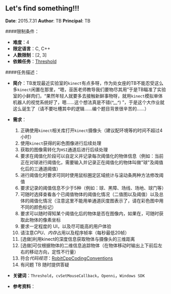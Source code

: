 ﻿Let's find something!!!
---

**Date**: 2015.7.31	
**Author**: TB
**Principal**: TB

####限制条件：

 - **难度**：4
 - **限定语言**：C, C++
 - **人数限制**：[2, 3]
 - **依赖任务**：[Threshold](Threshold.md)

####任务描述：

 - **简介**：TB发现最近实验室的`kinect`有点多呀，作为处女座的TB不能忍受这么多`kinect`闲置在那里，“嗯，巫医老师教导我们要物尽其用”于是TB瞄准了实验室的小鲜肉们，“果然年轻人就要多去接触新鲜事物呀，就用`kinect`模拟单体机器人的视觉系统好了，嗯……这个想法真是不错(*^__^*) ”，于是这个大作业就这么诞生了（请不要吐槽其中的逻辑……编个题目背景很辛苦的……）
 - **需求**：
    1. 正确使用`kinect`相关库打开`kinect`摄像头（建议配环境等的时间不超过4小时）
    2. 使用`kinect`获得的彩色图像进行后续处理
    3. 获取的图像需转化为`HSI`通道后进行后续处理
    4. 要求在阈值化阶段可以自定义并记录每次阈值化的物体信息（例如：当前正在对球进行阈值化，需要输入并记录正在阈值化的物体叫做"球"及阈值化后的三通道阈值）
    5. 进行阈值化时要求可同时使用鼠标圈定区域统计与滚动条两种方法修改阈值
    5. 要求记录的阈值信息不少于5种（例如：球、黑障、场线、场地、球门等）
    6. 可随时选择查看各个已阈值物体的阈值化情况（二值图以及阈值）以及总体的阈值化情况（注意这里不能用单通道灰度图表示了，请在彩色图中用不同的颜色标记）
    7. 要求可以随时得知某个阈值化后的物体是否在图像内，如果在，可随时获取此物体的像素坐标
    8. 要求一定程度的 UI，以及尽可能高的用户体验
    9. 请注意*CPU*、*内存*占用以及程序帧率（每秒最低20帧）
    10. [选做]利用kinect的深度信息获取物体与摄像头的三维距离
    11. [选做]可仅根据物体的二维信息追踪物体（在物体移动时输出上下前后左右的移动方向，定性不行量）
    13. 符合*代码规范*：[RobitCppCodingConventions](ref/RobitCppCodingConventions.md)
    14. 有问题 TB 随时提供答疑

 - **关键词**：`Threshold`，`cvSetMouseCallback`，`Openni`，`Windows SDK`
 - **参考资料**：
